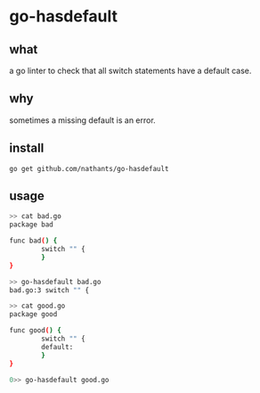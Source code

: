 # go-hasdefault

## what

a go linter to check that all switch statements have a default case.

## why

sometimes a missing default is an error.

## install

`go get github.com/nathants/go-hasdefault`

## usage

```bash
>> cat bad.go
package bad

func bad() {
        switch "" {
        }
}

>> go-hasdefault bad.go
bad.go:3 switch "" {

>> cat good.go
package good

func good() {
        switch "" {
        default:
        }
}

0>> go-hasdefault good.go

```
